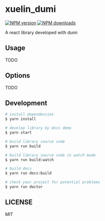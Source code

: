 # xuelin_dumi

[![NPM version](https://img.shields.io/npm/v/xuelin_dumi.svg?style=flat)](https://npmjs.org/package/xuelin_dumi)
[![NPM downloads](http://img.shields.io/npm/dm/xuelin_dumi.svg?style=flat)](https://npmjs.org/package/xuelin_dumi)

A react library developed with dumi

## Usage

TODO

## Options

TODO

## Development

```bash
# install dependencies
$ yarn install

# develop library by docs demo
$ yarn start

# build library source code
$ yarn run build

# build library source code in watch mode
$ yarn run build:watch

# build docs
$ yarn run docs:build

# check your project for potential problems
$ yarn run doctor
```

## LICENSE

MIT
